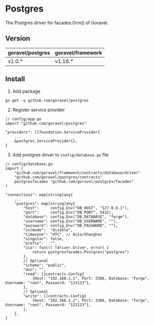 # Postgres

The Postgres driver for facades.Orm() of Goravel.

## Version

| goravel/postgres | goravel/framework |
|------------------|-------------------|
| v1.0.*          | v1.16.*           |

## Install

1. Add package

```
go get -u github.com/goravel/postgres
```

2. Register service provider

```
// config/app.go
import "github.com/goravel/postgres"

"providers": []foundation.ServiceProvider{
    ...
    &postgres.ServiceProvider{},
}
```

3. Add postgres driver to `config/database.go` file

```
// config/database.go
import (
    "github.com/goravel/framework/contracts/database/driver"
    "github.com/goravel/postgres/contracts"
    postgresfacades "github.com/goravel/postgres/facades"
)

"connections": map[string]any{
    ...
    "postgres": map[string]any{
        "host":     config.Env("DB_HOST", "127.0.0.1"),
        "port":     config.Env("DB_PORT", 5432),
        "database": config.Env("DB_DATABASE", "forge"),
        "username": config.Env("DB_USERNAME", ""),
        "password": config.Env("DB_PASSWORD", ""),
        "sslmode":  "disable",
        "timezone": "UTC", // Asia/Shanghai
        "singular": false,
        "prefix":   "",
        "via": func() (driver.Driver, error) {
            return postgresfacades.Postgres("postgres")
        },
        // Optional
        "schema": "public",
        "dsn": "",
        "read": []contracts.Config{
            {Host: "192.168.1.1", Port: 3306, Database: "forge", Username: "root", Password: "123123"},
        },
        // Optional
        "write": []contracts.Config{
            {Host: "192.168.1.2", Port: 3306, Database: "forge", Username: "root", Password: "123123"},
        },
    },
}
```
